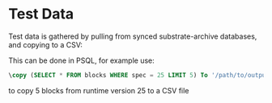 # Test Data

Test data is gathered by pulling from synced substrate-archive databases, and copying to a CSV:


This can be done in PSQL, for example use:
```sql
\copy (SELECT * FROM blocks WHERE spec = 25 LIMIT 5) To '/path/to/output/file.csv' WITH CSV;
```

to copy 5 blocks from runtime version 25 to a CSV file

